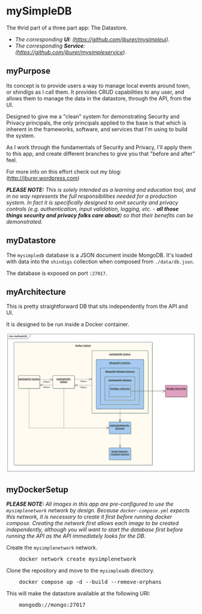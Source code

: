 # mySimpleDB

The thrid part of a three part app: The Datastore.

- _The corresponding **UI**: (https://github.com/jburer/mysimpleui)._
- _The corresponding **Service**: (https://github.com/jburer/mysimpleservice)._

## myPurpose

Its concept is to provide users a way to manage local events around town, or shindigs
as I call them. It provides CRUD capabilities to any user, and allows them to manage the data in the
datastore, through the API, from the UI.

Designed to give me a "clean" system for demonstrating Security and
Privacy principals, the only principals applied to the base is that which is inherent
in the frameworks, software, and services that I'm using to build the system.

As I work through the fundamentals of Security and Privacy, I'll apply
them to this app, and create different branches to give you that "before
and after" feel.

For more info on this effort check out my blog: (http://jburer.wordpress.com)

_**PLEASE NOTE:** This is solely_
_intended as a learning and education tool, and in no way represents the_
_full responsibilities needed for a production system. In fact it is_
_specifically designed to omit security and privacy controls (e.g._
_authentication, input validation, logging, etc. - **all those things security and privacy folks care about**)_
_so that their benefits can be demonstrated._

## myDatastore

The `mysimpledb` database is a JSON document inside MongoDB. It's loaded with data
into the `shindigs` collection when composed from
`./data/db.json`.

The database is exposed on port `:27017`.

## myArchitecture

This is pretty straightforward DB that sits independently from the API and UI.

It is designed to be run inside a Docker container.

![mySimpleDB](/images/mySimpleDB.gif)

## myDockerSetup

_**PLEASE NOTE:** All images in this app are pre-configured to use the `mysimplenetwork` network by design._
_Because `docker-compose.yml` expects this network, it is necessary to create it first before running docker compose._
_Creating the network first allows each image to be created independently, although you will want to start the database first_
_before running the API as the API immediately looks for the DB._

Create the `mysimplenetwork` network.

<pre>
    docker network create mysimplenetwork
</pre>

Clone the repository and move to the `mysimpleadb` directory.

<pre>
    docker compose up -d --build --remove-orphans
</pre>

This will make the datastore available at the following URI:

<pre>
    mongodb://mongo:27017
</pre>
